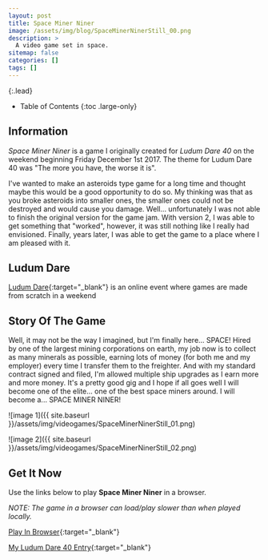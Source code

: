 ```yaml
---
layout: post
title: Space Miner Niner
image: /assets/img/blog/SpaceMinerNinerStill_00.png
description: >
  A video game set in space.
sitemap: false
categories: []
tags: []
---
```


{:.lead}

- Table of Contents
{:toc .large-only}

## Information

*Space Miner Niner* is a game I originally created for *Ludum Dare 40* on the weekend beginning Friday December 1st 2017.  The theme for Ludum Dare 40 was "The more you have, the worse it is".  

I've wanted to make an asteroids type game for a long time and thought maybe this would be a good opportunity to do so.  My thinking was that as you broke asteroids into smaller ones, the smaller ones could not be destroyed and would cause you damage.  Well... unfortunately I was not able to finish the original version for the game jam. With version 2, I was able to get something that "worked", however, it was still nothing like I really had envisioned.  Finally, years later, I was able to get the game to a place where I am pleased with it. 

## Ludum Dare

[Ludum Dare](https://ldjam.com/){:target="_blank"} is an online event where games are made from scratch in a weekend

## Story Of The Game

Well, it may not be the way I imagined, but I'm finally here... SPACE!
Hired by one of the largest mining corporations on earth, my job now is to collect as many minerals as possible, earning lots of money (for both me and my employer) every time I transfer them to the freighter.  And with my standard contract signed and filed, I'm allowed multiple ship upgrades as I earn more and more money.  It's a pretty good gig and I hope if all goes well I will become one of the elite... one of the best space miners around.  I will become a...
SPACE MINER NINER!

![image 1]({{ site.baseurl }}/assets/img/videogames/SpaceMinerNinerStill_01.png)

![image 2]({{ site.baseurl }}/assets/img/videogames/SpaceMinerNinerStill_02.png)

## Get It Now

Use the links below to play **Space Miner Niner** in a browser.

*NOTE:  The game in a browser can load/play slower than when played locally.*

[Play In Browser](https://jeffreychaplin.github.io/SpaceMinerNiner/){:target="_blank"}

[My Ludum Dare 40 Entry](https://ldjam.com/events/ludum-dare/40/space-miner-niner){:target="_blank"}
